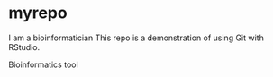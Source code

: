 # myrepo
I am a bioinformatician
This repo is a demonstration of using Git with RStudio. 

Bioinformatics tool
